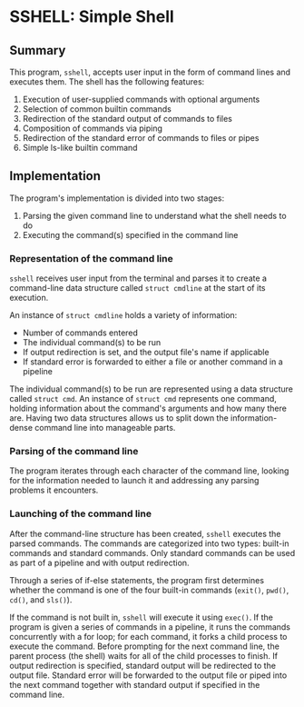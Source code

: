 # SSHELL: Simple Shell

## Summary

This program, `sshell`, accepts user input in the form of command lines and executes them. The shell has the following features:

1. Execution of user-supplied commands with optional arguments
2. Selection of common builtin commands
3. Redirection of the standard output of commands to files
4. Composition of commands via piping
5. Redirection of the standard error of commands to files or pipes
6. Simple ls-like builtin command

## Implementation

The program's implementation is divided into two stages:

1. Parsing the given command line to understand what the shell needs to do
2. Executing the command(s) specified in the command line

### Representation of the command line

`sshell` receives user input from the terminal and parses it to create a command-line data structure called `struct cmdline` at the start of its execution. 

An instance of `struct cmdline` holds a variety of information:
- Number of commands entered
- The individual command(s) to be run
- If output redirection is set, and the output file's name if applicable
- If standard error is forwarded to either a file or another command in a pipeline

The individual command(s) to be run are represented using a data structure called `struct cmd`. An instance of `struct cmd` represents one command, holding information about the command's arguments and how many there are. Having two data structures allows us to split down the information-dense command line into manageable parts.

### Parsing of the command line

The program iterates through each character of the command line, looking for the information needed to launch it and addressing any parsing problems it encounters. 

### Launching of the command line

After the command-line structure has been created, `sshell` executes the parsed commands. The commands are categorized into two types: built-in commands and standard commands. Only standard commands can be used as part of a pipeline and with output redirection.

Through a series of if-else statements, the program first determines whether the command is one of the four built-in commands (`exit()`, `pwd()`, `cd()`, and `sls()`).

If the command is not built in, `sshell` will execute it using `exec()`. If the program is given a series of commands in a pipeline, it runs the commands concurrently with a for loop; for each command, it forks a child process to execute the command. Before prompting for the next command line, the parent process (the shell) waits for all of the child processes to finish. If output redirection is specified, standard output will be redirected to the output file. Standard error will be forwarded to the output file or piped into the next command together with standard output if specified in the command line.